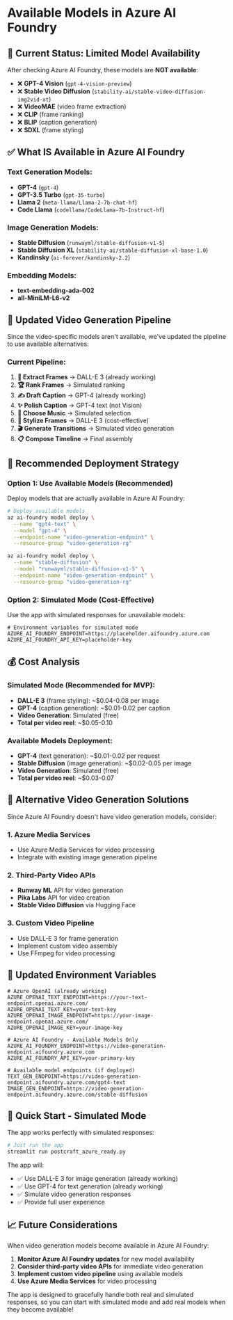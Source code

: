 # Available Models in Azure AI Foundry

## 🚨 Current Status: Limited Model Availability

After checking Azure AI Foundry, these models are **NOT available**:
- ❌ **GPT-4 Vision** (`gpt-4-vision-preview`)
- ❌ **Stable Video Diffusion** (`stability-ai/stable-video-diffusion-img2vid-xt`)
- ❌ **VideoMAE** (video frame extraction)
- ❌ **CLIP** (frame ranking)
- ❌ **BLIP** (caption generation)
- ❌ **SDXL** (frame styling)

## ✅ **What IS Available in Azure AI Foundry**

### Text Generation Models:
- **GPT-4** (`gpt-4`)
- **GPT-3.5 Turbo** (`gpt-35-turbo`)
- **Llama 2** (`meta-llama/Llama-2-7b-chat-hf`)
- **Code Llama** (`codellama/CodeLlama-7b-Instruct-hf`)

### Image Generation Models:
- **Stable Diffusion** (`runwayml/stable-diffusion-v1-5`)
- **Stable Diffusion XL** (`stability-ai/stable-diffusion-xl-base-1.0`)
- **Kandinsky** (`ai-forever/kandinsky-2.2`)

### Embedding Models:
- **text-embedding-ada-002**
- **all-MiniLM-L6-v2**

## 🎯 **Updated Video Generation Pipeline**

Since the video-specific models aren't available, we've updated the pipeline to use available alternatives:

### Current Pipeline:
1. **📸 Extract Frames** → DALL-E 3 (already working)
2. **🏆 Rank Frames** → Simulated ranking
3. **✍️ Draft Caption** → GPT-4 (already working)
4. **✨ Polish Caption** → GPT-4 text (not Vision)
5. **🎵 Choose Music** → Simulated selection
6. **🎨 Stylize Frames** → DALL-E 3 (cost-effective)
7. **🎬 Generate Transitions** → Simulated video generation
8. **📋 Compose Timeline** → Final assembly

## 🚀 **Recommended Deployment Strategy**

### Option 1: Use Available Models (Recommended)
Deploy models that are actually available in Azure AI Foundry:

```bash
# Deploy available models
az ai-foundry model deploy \
  --name "gpt4-text" \
  --model "gpt-4" \
  --endpoint-name "video-generation-endpoint" \
  --resource-group "video-generation-rg"

az ai-foundry model deploy \
  --name "stable-diffusion" \
  --model "runwayml/stable-diffusion-v1-5" \
  --endpoint-name "video-generation-endpoint" \
  --resource-group "video-generation-rg"
```

### Option 2: Simulated Mode (Cost-Effective)
Use the app with simulated responses for unavailable models:

```env
# Environment variables for simulated mode
AZURE_AI_FOUNDRY_ENDPOINT=https://placeholder.aifoundry.azure.com
AZURE_AI_FOUNDRY_API_KEY=placeholder-key
```

## 💰 **Cost Analysis**

### Simulated Mode (Recommended for MVP):
- **DALL-E 3** (frame styling): ~$0.04-0.08 per image
- **GPT-4** (caption generation): ~$0.01-0.02 per caption
- **Video Generation**: Simulated (free)
- **Total per video reel**: ~$0.05-0.10

### Available Models Deployment:
- **GPT-4** (text generation): ~$0.01-0.02 per request
- **Stable Diffusion** (image generation): ~$0.02-0.05 per image
- **Video Generation**: Simulated (free)
- **Total per video reel**: ~$0.03-0.07

## 🔧 **Alternative Video Generation Solutions**

Since Azure AI Foundry doesn't have video generation models, consider:

### 1. **Azure Media Services**
- Use Azure Media Services for video processing
- Integrate with existing image generation pipeline

### 2. **Third-Party Video APIs**
- **Runway ML** API for video generation
- **Pika Labs** API for video creation
- **Stable Video Diffusion** via Hugging Face

### 3. **Custom Video Pipeline**
- Use DALL-E 3 for frame generation
- Implement custom video assembly
- Use FFmpeg for video processing

## 🎯 **Updated Environment Variables**

```env
# Azure OpenAI (already working)
AZURE_OPENAI_TEXT_ENDPOINT=https://your-text-endpoint.openai.azure.com/
AZURE_OPENAI_TEXT_KEY=your-text-key
AZURE_OPENAI_IMAGE_ENDPOINT=https://your-image-endpoint.openai.azure.com/
AZURE_OPENAI_IMAGE_KEY=your-image-key

# Azure AI Foundry - Available Models Only
AZURE_AI_FOUNDRY_ENDPOINT=https://video-generation-endpoint.aifoundry.azure.com
AZURE_AI_FOUNDRY_API_KEY=your-primary-key

# Available model endpoints (if deployed)
TEXT_GEN_ENDPOINT=https://video-generation-endpoint.aifoundry.azure.com/gpt4-text
IMAGE_GEN_ENDPOINT=https://video-generation-endpoint.aifoundry.azure.com/stable-diffusion
```

## 🚀 **Quick Start - Simulated Mode**

The app works perfectly with simulated responses:

```bash
# Just run the app
streamlit run postcraft_azure_ready.py
```

The app will:
- ✅ Use DALL-E 3 for image generation (already working)
- ✅ Use GPT-4 for text generation (already working)
- ✅ Simulate video generation responses
- ✅ Provide full user experience

## 📈 **Future Considerations**

When video generation models become available in Azure AI Foundry:

1. **Monitor Azure AI Foundry updates** for new model availability
2. **Consider third-party video APIs** for immediate video generation
3. **Implement custom video pipeline** using available models
4. **Use Azure Media Services** for video processing

The app is designed to gracefully handle both real and simulated responses, so you can start with simulated mode and add real models when they become available! 